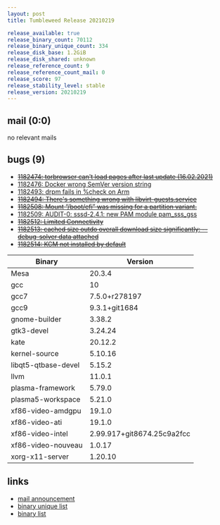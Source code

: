 ```yaml
---
layout: post
title: Tumbleweed Release 20210219

release_available: true
release_binary_count: 70112
release_binary_unique_count: 334
release_disk_base: 1.2GiB
release_disk_shared: unknown
release_reference_count: 9
release_reference_count_mail: 0
release_score: 97
release_stability_level: stable
release_version: 20210219
---
```


## mail (0:0)

no relevant mails

## bugs (9)

<!--more-->

- ~~[1182474: torbrowser can't load pages after last update (16.02.2021)](https://bugzilla.opensuse.org/show_bug.cgi?id=1182474)~~
- [1182476: Docker wrong SemVer version string](https://bugzilla.opensuse.org/show_bug.cgi?id=1182476)
- [1182493: drpm fails in %check on Arm](https://bugzilla.opensuse.org/show_bug.cgi?id=1182493)
- ~~[1182494: There's something wrong with libvirt-guests.service](https://bugzilla.opensuse.org/show_bug.cgi?id=1182494)~~
- ~~[1182508: Mount “/boot/efi” was missing for a partition variant.](https://bugzilla.opensuse.org/show_bug.cgi?id=1182508)~~
- [1182509: AUDIT-0: sssd-2.4.1: new PAM module pam_sss_gss](https://bugzilla.opensuse.org/show_bug.cgi?id=1182509)
- ~~[1182512: Limited Connectivity](https://bugzilla.opensuse.org/show_bug.cgi?id=1182512)~~
- ~~[1182513: cached size outdo overall download size significantly: --debug-solver data attached](https://bugzilla.opensuse.org/show_bug.cgi?id=1182513)~~
- ~~[1182514: KCM not installed by default](https://bugzilla.opensuse.org/show_bug.cgi?id=1182514)~~

Binary | Version
--- | ---
Mesa | 20.3.4
gcc | 10
gcc7 | 7.5.0+r278197
gcc9 | 9.3.1+git1684
gnome-builder | 3.38.2
gtk3-devel | 3.24.24
kate | 20.12.2
kernel-source | 5.10.16
libqt5-qtbase-devel | 5.15.2
llvm | 11.0.1
plasma-framework | 5.79.0
plasma5-workspace | 5.21.0
xf86-video-amdgpu | 19.1.0
xf86-video-ati | 19.1.0
xf86-video-intel | 2.99.917+git8674.25c9a2fcc
xf86-video-nouveau | 1.0.17
xorg-x11-server | 1.20.10

## links

- [mail announcement](https://github.com/boombatower/tumbleweed-review/issues/10)
- [binary unique list](http://download.opensuse.org/history/20210219/rpm.unique.list)
- [binary list](http://download.opensuse.org/history/20210219/rpm.list)
